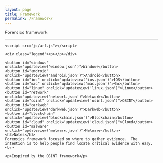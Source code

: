 ```yaml
---
layout: page
title: Framework
permalink: /Framework/
---
```


<html>
  <head>
    <meta http-equiv="Content-Type" content="text/html;charset=utf-8"/>
    <link type="text/css" rel="stylesheet" href="css/arf.css"/>
    <script type="text/javascript" src="js/d3.v3.min.js"></script>
    <title>Forensics framework</title>
  </head>

  <body>
    <div id="body">
      <div id="header">
        Forensics framework
          <hr/>
      </div>
    </div>

    <script src="js/arf.js"></script>

    <div class="legend"><p></p></div>

    <button id="windows" onclick="updateview('window.json')">Windows</button>
    <button id="android" onclick="updateview('android.json')">Android</button>
    <button id="ios" onclick="updateview('ios.json')">IOS</button>
    <button id="mac" onclick="updateview('mac.json')">Mac</button>
    <button id="linux" onclick="updateview('linux.json')">Linux</button>
    <button id="network" onclick="updateview('network.json')">Network</button>
    <button id="osint" onclick="updateview('osint.json')">OSINT</button>
    <button id="darkweb" onclick="updateview('darkweb.json')">Darkweb</button>
    <button id="blockchain" onclick="updateview('blockchain.json')">Blockchain</button>
    <button id="cloud" onclick="updateview('cloud.json')">Cloud</button>
    <button id="malware" onclick="updateview('malware.json')">Malware</button>
    <h3>Notes</h3>
    Forensics framework focused on where to gather evidence.  The intention is to help people find locate critical evidence with easy.<br>
      
    <p>Inspired by the OSINT framework</p>

  </body>

</html>
